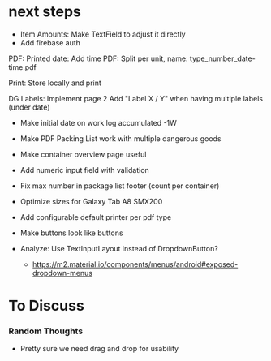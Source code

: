# next steps
* Item Amounts: Make TextField to adjust it directly
* Add firebase auth

PDF: Printed date: Add time
PDF: Split per unit, name: type_number_date-time.pdf

Print: Store locally and print

DG Labels: Implement page 2
Add "Label X / Y" when having multiple labels (under date)

* Make initial date on work log accumulated -1W


* Make PDF Packing List work with multiple dangerous goods
* Make container overview page useful
* Add numeric input field with validation
* Fix max number in package list footer (count per container)
* Optimize sizes for Galaxy Tab A8 SMX200

* Add configurable default printer per pdf type
* Make buttons look like buttons


* Analyze: Use TextInputLayout instead of DropdownButton?
    * https://m2.material.io/components/menus/android#exposed-dropdown-menus

# To Discuss

### Random Thoughts

* Pretty sure we need drag and drop for usability